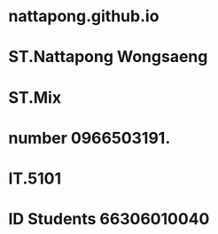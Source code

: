 # nattapong.github.io

# ST.Nattapong Wongsaeng
# ST.Mix
# number 0966503191.
# IT.5101
# ID Students 66306010040